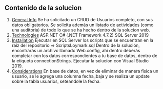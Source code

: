 ## Contenido de la solucion
1. [General Info](#generalinfo)
Se ha solicitado un CRUD de Usuarios completo, con sus datos obligatorios.
Se solicita además un listado de actividades (como una auditoria) de todo lo que se ha hecho dentro de la solucion web.
2. [Technologies](#technologies)
ASP.NET C# (.NET Framework 4.7.2)
SQL Server 2019
3. [Installation](#installation)
Ejecutar en SQL Server los scripts que se encuentran en la raíz del repositorio => ScriptsLoymark.sql
Dentro de la solución, encontrarás un archivo llamado Web.config, ahi dentro deberás completar con los datos correspondientes a tu base de datos, dentro de la etiqueta connectionStrings.
Ejecutar la solucion con Visual Studio 2019.
6. [Considerations](#Considerations)
En base de datos, en vez de eliminar de manera física un usuario, se le agrega una columna fecha_baja y se realiza un update sobre la tabla usuarios, seteandole la fecha.
